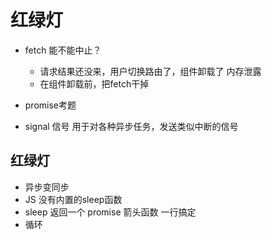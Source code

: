 # 红绿灯

- fetch 能不能中止？
    - 请求结果还没来，用户切换路由了，组件卸载了 内存泄露
    - 在组件卸载前，把fetch干掉

- promise考题

- signal 
    信号
    用于对各种异步任务，发送类似中断的信号

## 红绿灯
- 异步变同步 
- JS 没有内置的sleep函数
- sleep 返回一个 promise
    箭头函数 一行搞定
- 循环